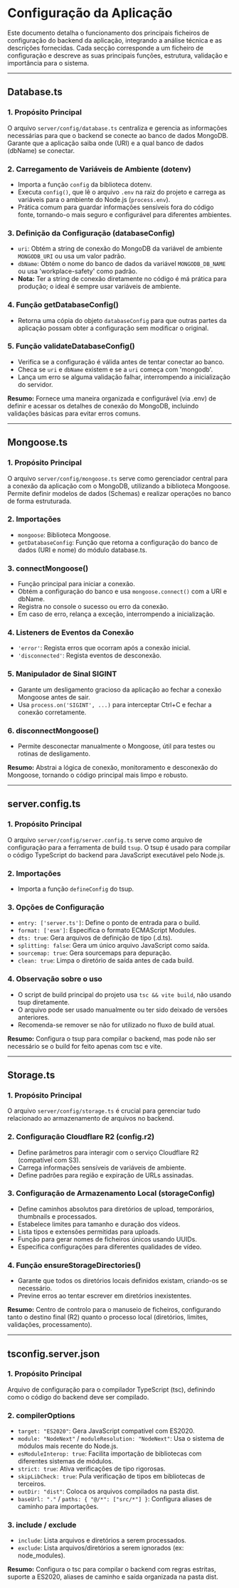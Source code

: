 # Configuração da Aplicação

Este documento detalha o funcionamento dos principais ficheiros de configuração do backend da aplicação, integrando a análise técnica e as descrições fornecidas. Cada secção corresponde a um ficheiro de configuração e descreve as suas principais funções, estrutura, validação e importância para o sistema.

---

## Database.ts

### 1. Propósito Principal

O arquivo `server/config/database.ts` centraliza e gerencia as informações necessárias para que o backend se conecte ao banco de dados MongoDB. Garante que a aplicação saiba onde (URI) e a qual banco de dados (dbName) se conectar.

### 2. Carregamento de Variáveis de Ambiente (dotenv)

- Importa a função `config` da biblioteca dotenv.
- Executa `config()`, que lê o arquivo `.env` na raiz do projeto e carrega as variáveis para o ambiente do Node.js (`process.env`).
- Prática comum para guardar informações sensíveis fora do código fonte, tornando-o mais seguro e configurável para diferentes ambientes.

### 3. Definição da Configuração (databaseConfig)

- `uri`: Obtém a string de conexão do MongoDB da variável de ambiente `MONGODB_URI` ou usa um valor padrão.
- `dbName`: Obtém o nome do banco de dados da variável `MONGODB_DB_NAME` ou usa 'workplace-safety' como padrão.
- **Nota:** Ter a string de conexão diretamente no código é má prática para produção; o ideal é sempre usar variáveis de ambiente.

### 4. Função getDatabaseConfig()

- Retorna uma cópia do objeto `databaseConfig` para que outras partes da aplicação possam obter a configuração sem modificar o original.

### 5. Função validateDatabaseConfig()

- Verifica se a configuração é válida antes de tentar conectar ao banco.
- Checa se `uri` e `dbName` existem e se a `uri` começa com 'mongodb'.
- Lança um erro se alguma validação falhar, interrompendo a inicialização do servidor.

**Resumo:**
Fornece uma maneira organizada e configurável (via .env) de definir e acessar os detalhes de conexão do MongoDB, incluindo validações básicas para evitar erros comuns.

---

## Mongoose.ts

### 1. Propósito Principal

O arquivo `server/config/mongoose.ts` serve como gerenciador central para a conexão da aplicação com o MongoDB, utilizando a biblioteca Mongoose. Permite definir modelos de dados (Schemas) e realizar operações no banco de forma estruturada.

### 2. Importações

- `mongoose`: Biblioteca Mongoose.
- `getDatabaseConfig`: Função que retorna a configuração do banco de dados (URI e nome) do módulo database.ts.

### 3. connectMongoose()

- Função principal para iniciar a conexão.
- Obtém a configuração do banco e usa `mongoose.connect()` com a URI e dbName.
- Registra no console o sucesso ou erro da conexão.
- Em caso de erro, relança a exceção, interrompendo a inicialização.

### 4. Listeners de Eventos da Conexão

- `'error'`: Regista erros que ocorram após a conexão inicial.
- `'disconnected'`: Regista eventos de desconexão.

### 5. Manipulador de Sinal SIGINT

- Garante um desligamento gracioso da aplicação ao fechar a conexão Mongoose antes de sair.
- Usa `process.on('SIGINT', ...)` para interceptar Ctrl+C e fechar a conexão corretamente.

### 6. disconnectMongoose()

- Permite desconectar manualmente o Mongoose, útil para testes ou rotinas de desligamento.

**Resumo:**
Abstrai a lógica de conexão, monitoramento e desconexão do Mongoose, tornando o código principal mais limpo e robusto.

---

## server.config.ts

### 1. Propósito Principal

O arquivo `server/config/server.config.ts` serve como arquivo de configuração para a ferramenta de build `tsup`. O tsup é usado para compilar o código TypeScript do backend para JavaScript executável pelo Node.js.

### 2. Importações

- Importa a função `defineConfig` do tsup.

### 3. Opções de Configuração

- `entry: ['server.ts']`: Define o ponto de entrada para o build.
- `format: ['esm']`: Especifica o formato ECMAScript Modules.
- `dts: true`: Gera arquivos de definição de tipo (.d.ts).
- `splitting: false`: Gera um único arquivo JavaScript como saída.
- `sourcemap: true`: Gera sourcemaps para depuração.
- `clean: true`: Limpa o diretório de saída antes de cada build.

### 4. Observação sobre o uso

- O script de build principal do projeto usa `tsc && vite build`, não usando tsup diretamente.
- O arquivo pode ser usado manualmente ou ter sido deixado de versões anteriores.
- Recomenda-se remover se não for utilizado no fluxo de build atual.

**Resumo:**
Configura o tsup para compilar o backend, mas pode não ser necessário se o build for feito apenas com tsc e vite.

---

## Storage.ts

### 1. Propósito Principal

O arquivo `server/config/storage.ts` é crucial para gerenciar tudo relacionado ao armazenamento de arquivos no backend.

### 2. Configuração Cloudflare R2 (config.r2)

- Define parâmetros para interagir com o serviço Cloudflare R2 (compatível com S3).
- Carrega informações sensíveis de variáveis de ambiente.
- Define padrões para região e expiração de URLs assinadas.

### 3. Configuração de Armazenamento Local (storageConfig)

- Define caminhos absolutos para diretórios de upload, temporários, thumbnails e processados.
- Estabelece limites para tamanho e duração dos vídeos.
- Lista tipos e extensões permitidas para uploads.
- Função para gerar nomes de ficheiros únicos usando UUIDs.
- Especifica configurações para diferentes qualidades de vídeo.

### 4. Função ensureStorageDirectories()

- Garante que todos os diretórios locais definidos existam, criando-os se necessário.
- Previne erros ao tentar escrever em diretórios inexistentes.

**Resumo:**
Centro de controlo para o manuseio de ficheiros, configurando tanto o destino final (R2) quanto o processo local (diretórios, limites, validações, processamento).

---

## tsconfig.server.json

### 1. Propósito Principal

Arquivo de configuração para o compilador TypeScript (tsc), definindo como o código do backend deve ser compilado.

### 2. compilerOptions

- `target: "ES2020"`: Gera JavaScript compatível com ES2020.
- `module: "NodeNext"` / `moduleResolution: "NodeNext"`: Usa o sistema de módulos mais recente do Node.js.
- `esModuleInterop: true`: Facilita importação de bibliotecas com diferentes sistemas de módulos.
- `strict: true`: Ativa verificações de tipo rigorosas.
- `skipLibCheck: true`: Pula verificação de tipos em bibliotecas de terceiros.
- `outDir: "dist"`: Coloca os arquivos compilados na pasta dist.
- `baseUrl: "."` / `paths: { "@/*": ["src/*"] }`: Configura aliases de caminho para importações.

### 3. include / exclude

- `include`: Lista arquivos e diretórios a serem processados.
- `exclude`: Lista arquivos/diretórios a serem ignorados (ex: node_modules).

**Resumo:**
Configura o tsc para compilar o backend com regras estritas, suporte a ES2020, aliases de caminho e saída organizada na pasta dist.
